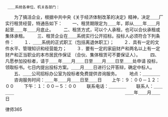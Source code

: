 
     ＿＿系统各单位、机关各部门： 
 
 　　为了搞活企业，根据中共中央《关于经济体制改革的决定》精神，决定＿＿厂 
 实行租赁经营，特通告如下： 
 　　一、租赁期限定为＿＿年，即从＿＿年＿＿月起至＿＿年＿＿月底止。 
 　　二、租赁方式，可以个人承租，也可以合伙承租或集体承租。 
 　　三、租赁企业在＿＿系统实行公开招标。投标人必须符合下列条件： 
 　　１．＿＿系统的正式职工（包括离退休职工）； 
 　　２．具有一定的文件水平、管理知识和经营能力； 
 　　３．要有一定的家庭财产和两名以上有一定财产和正当职业的本市居民作保证 
 （合伙、集体租赁可不要保证人）。 
 　　四、凡愿参加投标者，请于＿＿年＿＿月＿＿日至＿＿月＿＿日至＿＿处申请 
 投标，领取标书。七日内提出投标方案。＿＿月＿＿日进行公开答辩，确定中标人。 
 　　五、＿＿公司招标办公室为投标者免费提供咨询服务。 
 　　地点：＿＿＿＿ 
 　　咨询服务时间：＿＿年＿＿月＿＿日至＿＿日 
 　　上午：９：００－１２：００ 
 　　下午：１：００－５：００ 
 　　联系电话：＿＿＿＿ 
 　　联系人：＿＿＿＿ 
 　　　　　　　　　　　　　　　　　　　　　　　　　＿＿年＿＿月＿＿日 
  




 
律师365






 


 

 
 
 
 
 
  


  
 

  


  


  
 
 
 
 

